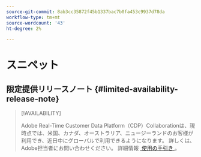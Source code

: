 ```yaml
---
source-git-commit: 8ab3cc35872f45b1337bac7b0fa453c9937d78da
workflow-type: tm+mt
source-wordcount: '43'
ht-degree: 2%

---
```

# スニペット

## 限定提供リリースノート {#limited-availability-release-note}

>[!AVAILABILITY]
>
>Adobe Real-Time Customer Data Platform（CDP）Collaborationは、現時点では、米国、カナダ、オーストラリア、ニュージーランドのお客様が利用でき、近日中にグローバルで利用できるようになります。 詳しくは、Adobe担当者にお問い合わせください。 詳細情報 [&#x200B; 使用の手引き &#x200B;](/help/guide/home.md#get-started)。




